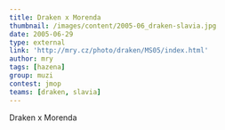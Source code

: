 ```yaml
---
title: Draken x Morenda
thumbnail: /images/content/2005-06_draken-slavia.jpg
date: 2005-06-29
type: external
link: 'http://mry.cz/photo/draken/MS05/index.html'
author: mry
tags: [hazena]
group: muzi
contest: jmop
teams: [draken, slavia]
---
```

Draken x Morenda

